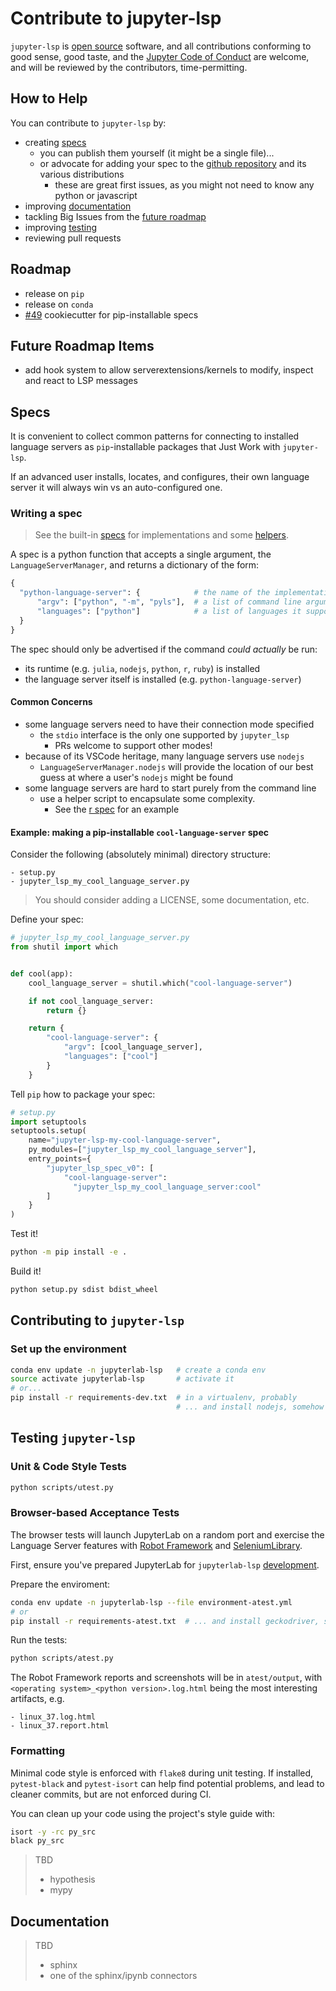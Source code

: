 # Contribute to jupyter-lsp

`jupyter-lsp` is [open source](../../LICENSE) software, and all contributions
conforming to good sense, good taste, and the
[Jupyter Code of Conduct][code-of-conduct] are welcome, and will be reviewed
by the contributors, time-permitting.

## How to Help

You can contribute to `jupyter-lsp` by:

- creating [specs](#Specs)
  - you can publish them yourself (it might be a single file)...
  - or advocate for adding your spec to the [github repository][jupyterlab-lsp]
    and its various distributions
    - these are great first issues, as you might not need to know any python or
      javascript
- improving [documentation](#Documentation)
- tackling Big Issues from the [future roadmap](#Future-Roadmap-Items)
- improving [testing](#Testing)
- reviewing pull requests

## Roadmap

- release on `pip`
- release on `conda`
- [#49](https://github.com/krassowski/jupyterlab-lsp/issues/49)
  cookiecutter for pip-installable specs

## Future Roadmap Items

- add hook system to allow serverextensions/kernels to modify, inspect and
  react to LSP messages

## Specs

It is convenient to collect common patterns for connecting to installed language
servers as `pip`-installable packages that Just Work with `jupyter-lsp`.

If an advanced user installs, locates, and configures, their own language
server it will always win vs an auto-configured one.

### Writing a spec

> See the built-in [specs](./specs) for implementations and some
> [helpers](./specs/utils.py).

A spec is a python function that accepts a single argument, the
`LanguageServerManager`, and returns a dictionary of the form:

```python
{
  "python-language-server": {            # the name of the implementation
      "argv": ["python", "-m", "pyls"],  # a list of command line arguments
      "languages": ["python"]            # a list of languages it supports
  }
}
```

The spec should only be advertised if the command _could actually_ be run:

- its runtime (e.g. `julia`, `nodejs`, `python`, `r`, `ruby`) is installed
- the language server itself is installed (e.g. `python-language-server`)

#### Common Concerns

- some language servers need to have their connection mode specified
  - the `stdio` interface is the only one supported by `jupyter_lsp`
    - PRs welcome to support other modes!
- because of its VSCode heritage, many language servers use `nodejs`
  - `LanguageServerManager.nodejs` will provide the location of our best
    guess at where a user's `nodejs` might be found
- some language servers are hard to start purely from the command line
  - use a helper script to encapsulate some complexity.
    - See the [r spec](./specs/r_languageserver.py) for an example

#### Example: making a pip-installable `cool-language-server` spec

Consider the following (absolutely minimal) directory structure:

```
- setup.py
- jupyter_lsp_my_cool_language_server.py
```

> You should consider adding a LICENSE, some documentation, etc.

Define your spec:

```python
# jupyter_lsp_my_cool_language_server.py
from shutil import which


def cool(app):
    cool_language_server = shutil.which("cool-language-server")

    if not cool_language_server:
        return {}

    return {
        "cool-language-server": {
            "argv": [cool_language_server],
            "languages": ["cool"]
        }
    }
```

Tell `pip` how to package your spec:

```python
# setup.py
import setuptools
setuptools.setup(
    name="jupyter-lsp-my-cool-language-server",
    py_modules=["jupyter_lsp_my_cool_language_server"],
    entry_points={
        "jupyter_lsp_spec_v0": [
            "cool-language-server":
              "jupyter_lsp_my_cool_language_server:cool"
        ]
    }
)
```

Test it!

```bash
python -m pip install -e .
```

Build it!

```bash
python setup.py sdist bdist_wheel
```

## Contributing to `jupyter-lsp`

### Set up the environment

```bash
conda env update -n jupyterlab-lsp   # create a conda env
source activate jupyterlab-lsp       # activate it
# or...
pip install -r requirements-dev.txt  # in a virtualenv, probably
                                     # ... and install nodejs, somehow
```

## Testing `jupyter-lsp`

### Unit & Code Style Tests

```bash
python scripts/utest.py
```

### Browser-based Acceptance Tests

The browser tests will launch JupyterLab on a random port and exercise the
Language Server features with [Robot Framework][] and [SeleniumLibrary][].

[robot framework]: https://github.com/robotframework/robotframework
[seleniumlibrary]: https://github.com/robotframework/seleniumlibrary

First, ensure you've prepared JupyterLab for `jupyterlab-lsp`
[development](../../README.md#development).

Prepare the enviroment:

```bash
conda env update -n jupyterlab-lsp --file environment-atest.yml
# or
pip install -r requirements-atest.txt  # ... and install geckodriver, somehow
```

Run the tests:

```bash
python scripts/atest.py
```

The Robot Framework reports and screenshots will be in `atest/output`, with
`<operating system>_<python version>.log.html` being the most interesting
artifacts, e.g.

```
- linux_37.log.html
- linux_37.report.html
```

### Formatting

Minimal code style is enforced with `flake8` during unit testing. If installed,
`pytest-black` and `pytest-isort` can help find potential problems, and lead to
cleaner commits, but are not enforced during CI.

You can clean up your code using the project's style guide with:

```bash
isort -y -rc py_src
black py_src
```

> TBD
>
> - hypothesis
> - mypy

## Documentation

> TBD
>
> - sphinx
> - one of the sphinx/ipynb connectors

[language-server]: https://microsoft.github.io/language-server-protocol/specification
[jupyter-server-proxy]: https://github.com/jupyterhub/jupyter-server-proxy
[lsp-implementations]: https://microsoft.github.io/language-server-protocol/implementors/servers
[jupyterlab-lsp]: https://github.com/krassowski/jupyterlab-lsp.git
[code-of-conduct]: https://github.com/jupyter/governance/blob/master/conduct/code_of_conduct.md
